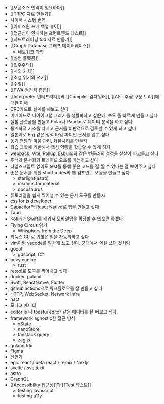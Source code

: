 - [[오픈소스 번역이 필요하다]]
- [[TRPG 자료 만들기]]
- 사이퍼 시스템 번역
- [[아이즈원 프메 백업 뷰어]]
- [[접근성이 안내하는 프런트엔드 테스트]]
- [[하드트레이닝 tdd 자료 만들기]]
- [[Graph Database 그래프 데이터베이스]]
	- 네트워크 과학
- [[실험 플랫폼]]
- [[민주주의]]
- [[시의 가치]]
- [[소설 읽기와 쓰기]]
- [[수영]]
- [[PWA 점진적 웹앱]]
- [[Interpreter 인터프리터]]와 [[Compiler 컴파일러]], [[AST 추상 구문 트리]]에 대한 이해
- CRC카드로 설계를 해보고 싶다
- 머메이드로 다이어그램 그리기를 생활화하고 싶은데, 속도 좀 빠르게 만들고 싶다
- 실험 플랫폼을 만들고 Polar나 Pandas로 데이터 분석을 하고 싶다
- 통계학적 기초를 다지고 근거를 비판적으로 검토할 수 있게 되고 싶다
- 일본어로 Erg 같은 정적 타입 파이썬 문서를 읽고 싶다
- 동기 면담과 마음 관리, 커뮤니티를 만들자
- 학습 과학에 기반해서 핵심 역량을 학습할 수 있게 하자
- webpack, Vite, Rollup, Esbuild와 같은 번들러의 설정을 샅샅이 파고들고 싶다
- 주석과 문서화의 트레이드 오프를 가늠하고 싶다
- 타입스크립트 없이도 test를 통해 좋은 코드를 잘 짤 수 있다는 걸 보여주고 싶다
- 좋은 문서를 위한 shortcodes와 웹 컴포넌트 모음을 만들고 싶다.
	- starlight(astro)
	- mkdocs for material
	- docusaurus
- 튜토리얼을 쉽게 찍어낼 수 있는 문서 도구를 만들자
- css for js developer
- Capacitor와 React Native로 앱을 만들고 싶다
- Tauri
- Kotlin과 Swift를 배워서 모바일앱을 확장할 수 있으면 좋겠다
- Flying Circus 읽기
	- Whisphers from the Deep
- 리눅스 CLI로 귀찮은 일을 자동화하고 싶다
- vim이랑 vscode를 알차게 쓰고 싶다. 군대에서 엑셀 쓰던 것처럼
- godot
	- gdscript, C#
- bevy engine
	- rust
- retool로 도구를 찍어내고 싶다
- docker, pulumi
- Swift, ReactNative, Flutter
- github actions으로 워크플로우를 잘 만들고 싶다
- HTTP, WebSocket, Network Infra
- nact
- 모나코 에디터
- editor js 나 toastui editor 같은 에디터를 잘 써보고 싶다.
- framework agnostic한 접근 방식
	- xState
	- nanoStore
	- tanstack query
	- zag.js
- golang tdd
- Figma
- 산연기
- epic react / beta react / remix / Nextjs
- svelte / sveltekit
- astro
- GraphQL
- [[Accessibility 접근성]]과 [[Test 테스트]]
	- testing javascript
	- testing a11y